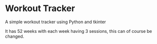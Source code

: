 # Workout Tracker

A simple workout tracker using Python and tkinter

It has 52 weeks with each week having 3 sessions, this can of course be changed. 
